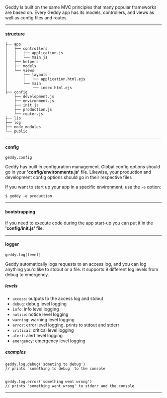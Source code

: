 Geddy is built on the same MVC principles that many popular frameworks are based on. Every Geddy app has its models, controllers, and views as well as config files and routes.

* * *

#### structure

```
├── app
│   ├── controllers
│   │   ├── application.js
│   │   └── main.js
│   ├── helpers
│   ├── models
│   └── views
│       ├── layouts
│       │   └── application.html.ejs
│       └── main
│           └── index.html.ejs
├── config
    ├── development.js
    ├── environment.js
    ├── init.js
    ├── production.js
    └── router.js
├── lib
├── log
├── node_modules
└── public
```

* * *

#### config
`geddy.config`

Geddy has built in configuration management. Global config options should go in your **'config/environments.js'** file. Likewise, your production and development config options should go in their respective files

If you want to start up your app in a specific environment, use the `-e` option:

```
$ geddy -e production
```

* * *

#### bootstrapping

If you need to execute code during the app start-up you can put it in the **'config/init.js'** file.

* * *

#### logger
`geddy.log[level]`

Geddy automatically logs requests to an access log, and you can log anything you'd like to stdout or a file. It supports 9 different log levels from debug to emergency.

##### levels
- `access`: outputs to the access log and stdout
- `debug`: debug level logging
- `info`: info level logging
- `notice`: notice level logging
- `warning`: warning level logging
- `error`: error level logging, prints to stdout and stderr
- `critical`: critical level logging
- `alert`: alert level logging
- `emergency`: emergency level logging

##### examples
```
geddy.log.debug('someting to debug')
// prints `something to debug` to the console


geddy.log.error('something went wrong')
// prints 'something went wrong' to stderr and the console
```

* * *
